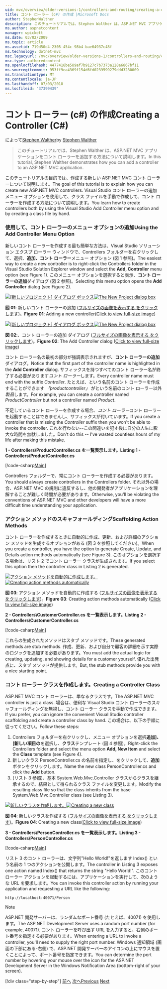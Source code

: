 ```yaml
---
uid: mvc/overview/older-versions-1/controllers-and-routing/creating-a-controller-cs
title: コント ローラー (c#) の作成 |Microsoft Docs
author: StephenWalther
description: このチュートリアルでは、Stephen Walther は、ASP.NET MVC アプリケーションをコント ローラーを追加する方法について説明します。
ms.author: aspnetcontent
manager: wpickett
ms.date: 03/02/2009
ms.topic: article
ms.assetid: 719d50d4-2305-454c-98b4-bae64937c48f
ms.technology: dotnet-mvc
msc.legacyurl: /mvc/overview/older-versions-1/controllers-and-routing/creating-a-controller-cs
msc.type: authoredcontent
ms.openlocfilehash: 4477418be589af7b9127c7b7373a128a6867bf11
ms.sourcegitcommit: 953ff9ea4369f154d6fd0239599279ddd3280009
ms.translationtype: MT
ms.contentlocale: ja-JP
ms.lasthandoff: 07/03/2018
ms.locfileid: "37399439"
---
```

<a name="creating-a-controller-c"></a><span data-ttu-id="0d331-103">コント ローラー (c#) の作成</span><span class="sxs-lookup"><span data-stu-id="0d331-103">Creating a Controller (C#)</span></span>
====================
<span data-ttu-id="0d331-104">によって[Stephen Walther](https://github.com/StephenWalther)</span><span class="sxs-lookup"><span data-stu-id="0d331-104">by [Stephen Walther](https://github.com/StephenWalther)</span></span>

> <span data-ttu-id="0d331-105">このチュートリアルでは、Stephen Walther は、ASP.NET MVC アプリケーションをコント ローラーを追加する方法について説明します。</span><span class="sxs-lookup"><span data-stu-id="0d331-105">In this tutorial, Stephen Walther demonstrates how you can add a controller to an ASP.NET MVC application.</span></span>


<span data-ttu-id="0d331-106">このチュートリアルの目的では、作成する新しい ASP.NET MVC コント ローラーについて説明します。</span><span class="sxs-lookup"><span data-stu-id="0d331-106">The goal of this tutorial is to explain how you can create new ASP.NET MVC controllers.</span></span> <span data-ttu-id="0d331-107">Visual Studio コント ローラーの追加 メニュー オプションを使用して、クラス ファイルを手動で作成して、コント ローラーを作成する方法について説明します。</span><span class="sxs-lookup"><span data-stu-id="0d331-107">You learn how to create controllers both by using the Visual Studio Add Controller menu option and by creating a class file by hand.</span></span>

### <a name="using-the-add-controller-menu-option"></a><span data-ttu-id="0d331-108">使用して、コント ローラーのメニュー オプションの追加</span><span class="sxs-lookup"><span data-stu-id="0d331-108">Using the Add Controller Menu Option</span></span>

<span data-ttu-id="0d331-109">新しいコント ローラーを作成する最も簡単な方法は、Visual Studio ソリューション エクスプ ローラー ウィンドウで、Controllers フォルダーを右クリックして、選択、**追加、コント ローラー**メニュー オプション (図 1 参照)。</span><span class="sxs-lookup"><span data-stu-id="0d331-109">The easiest way to create a new controller is to right-click the Controllers folder in the Visual Studio Solution Explorer window and select the **Add, Controller** menu option (see Figure 1).</span></span> <span data-ttu-id="0d331-110">このメニュー オプションを選択すると表示、**コント ローラーの追加**ダイアログ (図 2 参照)。</span><span class="sxs-lookup"><span data-stu-id="0d331-110">Selecting this menu option opens the **Add Controller** dialog (see Figure 2).</span></span>


<span data-ttu-id="0d331-111">[![[新しいプロジェクト] ダイアログ ボックス](creating-a-controller-cs/_static/image1.jpg)](creating-a-controller-cs/_static/image1.png)</span><span class="sxs-lookup"><span data-stu-id="0d331-111">[![The New Project dialog box](creating-a-controller-cs/_static/image1.jpg)](creating-a-controller-cs/_static/image1.png)</span></span>

<span data-ttu-id="0d331-112">**図 01**: 新しいコント ローラーの追加 ([フルサイズの画像を表示する をクリックします](creating-a-controller-cs/_static/image2.png))。</span><span class="sxs-lookup"><span data-stu-id="0d331-112">**Figure 01**: Adding a new controller([Click to view full-size image](creating-a-controller-cs/_static/image2.png))</span></span>


<span data-ttu-id="0d331-113">[![[新しいプロジェクト] ダイアログ ボックス](creating-a-controller-cs/_static/image2.jpg)](creating-a-controller-cs/_static/image3.png)</span><span class="sxs-lookup"><span data-stu-id="0d331-113">[![The New Project dialog box](creating-a-controller-cs/_static/image2.jpg)](creating-a-controller-cs/_static/image3.png)</span></span>

<span data-ttu-id="0d331-114">**図 02**:、コント ローラーの追加 ダイアログ ([フルサイズの画像を表示する をクリックします](creating-a-controller-cs/_static/image4.png))。</span><span class="sxs-lookup"><span data-stu-id="0d331-114">**Figure 02**: The Add Controller dialog ([Click to view full-size image](creating-a-controller-cs/_static/image4.png))</span></span>


<span data-ttu-id="0d331-115">コント ローラー名の最初の部分が強調表示されますが、**コント ローラーの追加**ダイアログ。</span><span class="sxs-lookup"><span data-stu-id="0d331-115">Notice that the first part of the controller name is highlighted in the **Add Controller** dialog.</span></span> <span data-ttu-id="0d331-116">サフィックスを持つすべてのコント ローラー名が終了する必要があります*コント ローラー*します。</span><span class="sxs-lookup"><span data-stu-id="0d331-116">Every controller name must end with the suffix *Controller*.</span></span> <span data-ttu-id="0d331-117">たとえば、という名前のコント ローラーを作成することができます *「productcontroller」* がという名前のコント ローラー以外*製品*します。</span><span class="sxs-lookup"><span data-stu-id="0d331-117">For example, you can create a controller named *ProductController* but not a controller named *Product*.</span></span>


<span data-ttu-id="0d331-118">不足しているコント ローラーを作成する場合、*コント ローラー*コント ローラーを起動することはできませんし、サフィックスが付いています。</span><span class="sxs-lookup"><span data-stu-id="0d331-118">If you create a controller that is missing the *Controller* suffix then you won't be able to invoke the controller.</span></span> <span data-ttu-id="0d331-119">これを行わない--この間違いを犯す後に自分の人生に膨大な時間を無駄しました。</span><span class="sxs-lookup"><span data-stu-id="0d331-119">Don't do this -- I've wasted countless hours of my life after making this mistake.</span></span>


<span data-ttu-id="0d331-120">**1 - Controllers\ProductController.cs を一覧表示します。**</span><span class="sxs-lookup"><span data-stu-id="0d331-120">**Listing 1 - Controllers\ProductController.cs**</span></span>

[!code-csharp[Main](creating-a-controller-cs/samples/sample1.cs)]

<span data-ttu-id="0d331-121">Controllers フォルダーで、常にコント ローラーを作成する必要があります。</span><span class="sxs-lookup"><span data-stu-id="0d331-121">You should always create controllers in the Controllers folder.</span></span> <span data-ttu-id="0d331-122">それ以外の場合、ASP.NET MVC の規則に違反するし、他の開発者がアプリケーションを理解することが難しく時間が必要があります。</span><span class="sxs-lookup"><span data-stu-id="0d331-122">Otherwise, you'll be violating the conventions of ASP.NET MVC and other developers will have a more difficult time understanding your application.</span></span>

### <a name="scaffolding-action-methods"></a><span data-ttu-id="0d331-123">アクション メソッドのスキャフォールディング</span><span class="sxs-lookup"><span data-stu-id="0d331-123">Scaffolding Action Methods</span></span>

<span data-ttu-id="0d331-124">コント ローラーを作成するときに自動的に作成、更新、および詳細のアクション メソッドを生成するオプションがある (図 3 を参照してください)。</span><span class="sxs-lookup"><span data-stu-id="0d331-124">When you create a controller, you have the option to generate Create, Update, and Details action methods automatically (see Figure 3).</span></span> <span data-ttu-id="0d331-125">このオプションを選択する場合は、リスト 2 でコント ローラー クラスが生成されます。</span><span class="sxs-lookup"><span data-stu-id="0d331-125">If you select this option then the controller class in Listing 2 is generated.</span></span>


<span data-ttu-id="0d331-126">[![アクション メソッドを自動的に作成します。](creating-a-controller-cs/_static/image3.jpg)](creating-a-controller-cs/_static/image5.png)</span><span class="sxs-lookup"><span data-stu-id="0d331-126">[![Creating action methods automatically](creating-a-controller-cs/_static/image3.jpg)](creating-a-controller-cs/_static/image5.png)</span></span>

<span data-ttu-id="0d331-127">**図 03**: アクション メソッドを自動的に作成する ([フルサイズの画像を表示する をクリックします](creating-a-controller-cs/_static/image6.png))。</span><span class="sxs-lookup"><span data-stu-id="0d331-127">**Figure 03**: Creating action methods automatically ([Click to view full-size image](creating-a-controller-cs/_static/image6.png))</span></span>


<span data-ttu-id="0d331-128">**2 - Controllers\CustomerController.cs を一覧表示します。**</span><span class="sxs-lookup"><span data-stu-id="0d331-128">**Listing 2 - Controllers\CustomerController.cs**</span></span>

[!code-csharp[Main](creating-a-controller-cs/samples/sample2.cs)]

<span data-ttu-id="0d331-129">これらの生成されたメソッドはスタブ メソッドです。</span><span class="sxs-lookup"><span data-stu-id="0d331-129">These generated methods are stub methods.</span></span> <span data-ttu-id="0d331-130">作成、更新、および自分で顧客の詳細を示す実際のロジックを追加する必要があります。</span><span class="sxs-lookup"><span data-stu-id="0d331-130">You must add the actual logic for creating, updating, and showing details for a customer yourself.</span></span> <span data-ttu-id="0d331-131">優れた出発点に、スタブ メソッドが提供します。</span><span class="sxs-lookup"><span data-stu-id="0d331-131">But, the stub methods provide you with a nice starting point.</span></span>

### <a name="creating-a-controller-class"></a><span data-ttu-id="0d331-132">コント ローラー クラスを作成します。</span><span class="sxs-lookup"><span data-stu-id="0d331-132">Creating a Controller Class</span></span>

<span data-ttu-id="0d331-133">ASP.NET MVC コント ローラーは、単なるクラスです。</span><span class="sxs-lookup"><span data-stu-id="0d331-133">The ASP.NET MVC controller is just a class.</span></span> <span data-ttu-id="0d331-134">場合は、便利な Visual Studio コント ローラーのスキャフォールディングを無視し、コント ローラー クラスを手動で作成できます。</span><span class="sxs-lookup"><span data-stu-id="0d331-134">If you prefer, you can ignore the convenient Visual Studio controller scaffolding and create a controller class by hand.</span></span> <span data-ttu-id="0d331-135">この場合は、以下の手順に従ってください。</span><span class="sxs-lookup"><span data-stu-id="0d331-135">Follow these steps:</span></span>

1. <span data-ttu-id="0d331-136">Controllers フォルダーを右クリックし、メニュー オプションを選択**追加]、[新しい項目の**を選択し、**クラス**テンプレート (図 4 参照)。</span><span class="sxs-lookup"><span data-stu-id="0d331-136">Right-click the Controllers folder and select the menu option **Add, New Item** and select the **Class** template (see Figure 4).</span></span>
2. <span data-ttu-id="0d331-137">新しいクラス PersonController.cs の名前を指定し、をクリックして、**追加**ボタンをクリックします。</span><span class="sxs-lookup"><span data-stu-id="0d331-137">Name the new class PersonController.cs and click the **Add** button.</span></span>
3. <span data-ttu-id="0d331-138">(リスト 3 参照)、基本 System.Web.Mvc.Controller クラスからクラスを継承するので、結果として得られるクラス ファイルを変更します。</span><span class="sxs-lookup"><span data-stu-id="0d331-138">Modify the resulting class file so that the class inherits from the base System.Web.Mvc.Controller class (see Listing 3).</span></span>


<span data-ttu-id="0d331-139">[![新しいクラスを作成します。](creating-a-controller-cs/_static/image4.jpg)](creating-a-controller-cs/_static/image7.png)</span><span class="sxs-lookup"><span data-stu-id="0d331-139">[![Creating a new class](creating-a-controller-cs/_static/image4.jpg)](creating-a-controller-cs/_static/image7.png)</span></span>

<span data-ttu-id="0d331-140">**図 04**: 新しいクラスを作成する ([フルサイズの画像を表示する をクリックします](creating-a-controller-cs/_static/image8.png))。</span><span class="sxs-lookup"><span data-stu-id="0d331-140">**Figure 04**: Creating a new class([Click to view full-size image](creating-a-controller-cs/_static/image8.png))</span></span>


<span data-ttu-id="0d331-141">**3 - Controllers\PersonController.cs を一覧表示します。**</span><span class="sxs-lookup"><span data-stu-id="0d331-141">**Listing 3 - Controllers\PersonController.cs**</span></span>

[!code-csharp[Main](creating-a-controller-cs/samples/sample3.cs)]

<span data-ttu-id="0d331-142">リスト 3 のコント ローラーは、文字列"Hello World!"を返します Index() という名前の 1 つのアクションを公開します。</span><span class="sxs-lookup"><span data-stu-id="0d331-142">The controller in Listing 3 exposes one action named Index() that returns the string "Hello World!".</span></span> <span data-ttu-id="0d331-143">このコント ローラー アクションを起動するには、アプリケーションを実行して、次のような URL を要求します。</span><span class="sxs-lookup"><span data-stu-id="0d331-143">You can invoke this controller action by running your application and requesting a URL like the following:</span></span>

`http://localhost:40071/Person`

> [!NOTE]
> 
> <span data-ttu-id="0d331-144">ASP.NET 開発サーバーは、ランダムなポート番号 (たとえば、40071) を使用します。</span><span class="sxs-lookup"><span data-stu-id="0d331-144">The ASP.NET Development Server uses a random port number (for example, 40071).</span></span> <span data-ttu-id="0d331-145">コント ローラーを呼び出す URL を入力すると、右側のポート番号を指定する必要があります。</span><span class="sxs-lookup"><span data-stu-id="0d331-145">When entering a URL to invoke a controller, you'll need to supply the right port number.</span></span> <span data-ttu-id="0d331-146">Windows 通知領域 (画面の下部にある-右側) で、ASP.NET 開発サーバーのアイコンの上にマウスを置くことによって、ポート番号を指定できます。</span><span class="sxs-lookup"><span data-stu-id="0d331-146">You can determine the port number by hovering your mouse over the icon for the ASP.NET Development Server in the Windows Notification Area (bottom-right of your screen).</span></span>
> 
> [!div class="step-by-step"]
> <span data-ttu-id="0d331-147">[前へ](adding-dynamic-content-to-a-cached-page-cs.md)
> [次へ](creating-an-action-cs.md)</span><span class="sxs-lookup"><span data-stu-id="0d331-147">[Previous](adding-dynamic-content-to-a-cached-page-cs.md)
[Next](creating-an-action-cs.md)</span></span>
